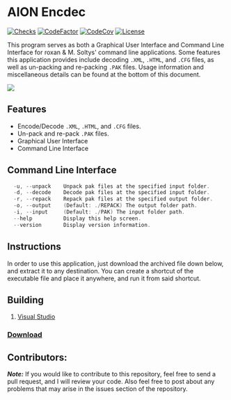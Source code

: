# AION Encdec

[![Checks](https://img.shields.io/github/check-runs/Iswenzz/AION-Encdec/master?logo=github)](https://github.com/Iswenzz/AION-Encdec/actions)
[![CodeFactor](https://img.shields.io/codefactor/grade/github/Iswenzz/AION-Encdec?label=codefactor&logo=codefactor)](https://www.codefactor.io/repository/github/iswenzz/AION-Encdec)
[![CodeCov](https://img.shields.io/codecov/c/github/Iswenzz/AION-Encdec?label=codecov&logo=codecov)](https://codecov.io/gh/Iswenzz/AION-Encdec)
[![License](https://img.shields.io/github/license/Iswenzz/AION-Encdec?color=blue&logo=gitbook&logoColor=white)](https://github.com/Iswenzz/AION-Encdec/blob/master/LICENSE)

This program serves as both a Graphical User Interface and Command Line Interface for roxan & M. Soltys' command line applications. Some features this application provides include decoding `.XML`, `.HTML`, and `.CFG` files, as well as un-packing and re-packing `.PAK` files. Usage information and miscellaneous details can be found at the bottom of this document.

![](https://i.imgur.com/iKu3JIG.png)

## Features
* Encode/Decode `.XML`, `.HTML`, and `.CFG` files.
* Un-pack and re-pack `.PAK` files.
* Graphical User Interface
* Command Line Interface

## Command Line Interface
```c
  -u, --unpack    Unpack pak files at the specified input folder.
  -d, --decode    Decode pak files at the specified input folder.
  -r, --repack    Repack pak files at the specified output folder.
  -o, --output    (Default: ./REPACK) The output folder path.
  -i, --input     (Default: ./PAK) The input folder path.
  --help          Display this help screen.
  --version       Display version information.
```

## Instructions
In order to use this application, just download the archived file down below, and extract it to any destination. You can create a shortcut of the executable file and place it anywhere, and run it from said shortcut.

## Building
1. [Visual Studio](https://visualstudio.microsoft.com/)

### [Download](https://github.com/Iswenzz/AION-Encdec/releases)

## Contributors:
***Note:*** If you would like to contribute to this repository, feel free to send a pull request, and I will review your code. Also feel free to post about any problems that may arise in the issues section of the repository.
